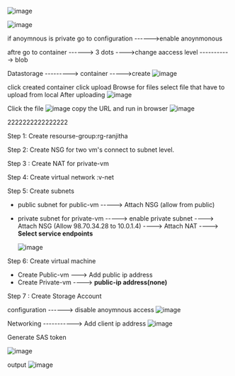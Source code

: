 



![image](https://github.com/user-attachments/assets/f5a37ad9-9cf4-4d1d-a8b3-854fefe68022)

![image](https://github.com/user-attachments/assets/2d4725d2-d38d-4e0d-bcd1-7ccb2aa3353a)

if anoymnous is private go to configuration ------>enable anoynmonous 

aftre go to container ------> 3 dots ---->change aaccess level -----------> blob

Datastorage   ---------> container ----->create
![image](https://github.com/user-attachments/assets/1eb24987-3774-4c78-ae0a-acc31c75c100)

click created container
click upload
Browse for files
select file that have to upload from local
After uploading
![image](https://github.com/user-attachments/assets/b4407a9c-94bc-4e2d-9699-7f005535cb99)

Click the file
![image](https://github.com/user-attachments/assets/a434df01-034d-49ef-bc79-20825318ccc8)
copy the URL and run in browser
![image](https://github.com/user-attachments/assets/13219fc7-cd2a-469a-8b65-974b39f2faef)



2222222222222222

Step 1: Create resourse-group:rg-ranjitha

Step 2: Create NSG for two vm's connect to subnet level.

Step 3 : Create NAT for private-vm

Step 4: Create virtual network :v-net

Step 5: Create subnets

  - public subnet for public-vm -----> Attach NSG (allow from public)
  - private subnet for private-vm -----> enable private subnet ----> Attach NSG (Allow 98.70.34.28 to 10.0.1.4) ----> Attach NAT ----> **Select service endpoints**

    ![image](https://github.com/user-attachments/assets/a6953692-452b-4198-a986-f1692ea4afd2)

Step 6: Create virtual machine

  - Create Public-vm ---> Add public ip address
  - Create Private-vm ----> **public-ip address(none)**

Step 7 : Create Storage Account
  




configuration ------>  disable anoymnous access
![image](https://github.com/user-attachments/assets/14bf4138-015c-4672-a587-8725995d6c6b)







Networking -----------> Add client ip address
![image](https://github.com/user-attachments/assets/a36fdf31-8c0a-4a20-872f-e16d39279053)









Generate SAS token

![image](https://github.com/user-attachments/assets/07449fa9-3c38-4fad-b03e-62a3a695efdb)

output
![image](https://github.com/user-attachments/assets/b791eb7e-a690-4f70-9b05-8c2176f8fc96)
